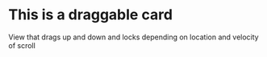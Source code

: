 
# This is a draggable card 

View that drags up and down and locks depending on location and velocity of scroll
